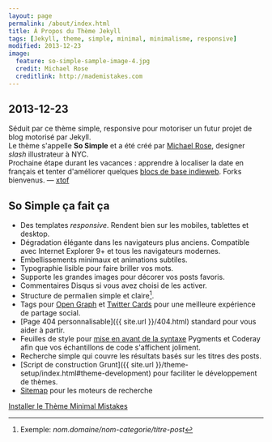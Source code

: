 ```yaml
---
layout: page
permalink: /about/index.html
title: À Propos du Thème Jekyll
tags: [Jekyll, theme, simple, minimal, minimalisme, responsive]
modified: 2013-12-23
image:
  feature: so-simple-sample-image-4.jpg
  credit: Michael Rose
  creditlink: http://mademistakes.com
---
```

## 2013-12-23  
Séduit par ce thème simple, responsive pour motoriser un futur projet de blog motorisé par Jekyll.  
Le thème s'appelle **So Simple** et a été créé par <span class="h-card">[Michael Rose](http://mademistakes)</span>, designer *slash* illustrateur à NYC.  
Prochaine étape durant les vacances : apprendre à localiser la date en français et tenter d'améliorer quelques [blocs de base indieweb](http://indiewebcamp.com/building-blocks-fr). Forks bienvenus. — [xtof](http://twitter.com/xtof_fr)

## So Simple ça fait ça 

* Des templates *responsive*. Rendent bien sur les mobiles, tablettes et desktop.
* Dégradation élégante dans les navigateurs plus anciens. Compatible avec Internet Explorer 9+ et tous les navigateurs modernes.
* Embellissements minimaux et animations subtiles.
* Typographie lisible pour faire briller vos mots.
* Supporte les grandes images pour décorer vos posts favoris.
* Commentaires Disqus si vous avez choisi de les activer.
* Structure de permalien simple et claire[^1].
* Tags pour [Open Graph](https://developers.facebook.com/docs/opengraph/) et [Twitter Cards](https://dev.twitter.com/docs/cards) pour une meilleure expérience de partage social.
* [Page 404 personnalisable]({{ site.url }}/404.html) standard pour vous aider à partir.
* Feuilles de style pour [mise en avant de la syntaxe](http://mmistakes.github.io/articles/so-simple-theme/code-highlighting-post/) Pygments et Coderay afin que vos échantillons de code s'affichent joliment.
* Recherche simple qui couvre les résultats basés sur les titres des posts.
* [Script de construction Grunt]({{ site.url }}/theme-setup/index.html#theme-development) pour faciliter le développement de thèmes.
* [Sitemap](https://github.com/mmistakes/so-simple-theme/blob/master/sitemap.xml) pour les moteurs de recherche


<a markdown="0" href="{{ site.url }}/theme-setup" class="btn">Installer le Thème Minimal Mistakes</a>

[^1]: Exemple: *nom.domaine/nom-categorie/titre-post*